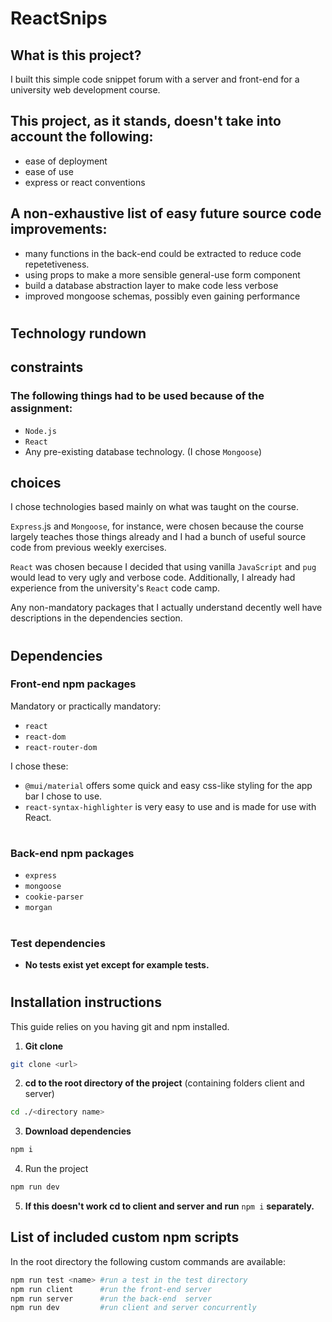 # ReactSnips


## **What is this project?**

I built this simple code snippet forum with a server and front-end for a university web development course.

## This project, as it stands, doesn't take into account the following:
* ease of deployment
* ease of use
* express or react conventions

## A non-exhaustive list of easy future source code improvements:
* many functions in the back-end could be extracted to reduce code repetetiveness.
* using props to make a more sensible general-use form component
* build a database abstraction layer to make code less verbose
* improved mongoose schemas, possibly even gaining performance

#
## **Technology rundown**
## constraints
### The following things had to be used because of the assignment:
* `Node.js`
* `React`
* Any pre-existing database technology. (I chose `Mongoose`)

## choices
I chose technologies based mainly on what was taught on the course.

`Express`.js and `Mongoose`, for instance, were chosen because the course largely teaches those things already and I had a bunch of useful source code from previous weekly exercises.

`React` was chosen because I decided that using vanilla `JavaScript` and `pug` would lead to very ugly and verbose code. Additionally, I already had experience from the university's `React` code camp.

Any non-mandatory packages that I actually understand decently well have descriptions in the dependencies section.

#
## **Dependencies**

### Front-end npm packages

Mandatory or practically mandatory:
* `react`
* `react-dom`
* `react-router-dom`

I chose these:
* `@mui/material` offers some quick and easy css-like styling for the app bar I chose to use.
* `react-syntax-highlighter` is very easy to use and is made for use with React.

#

### Back-end npm packages

* `express`
* `mongoose`
* `cookie-parser`
* `morgan`
#

### Test dependencies
* **No tests exist yet except for example tests.**

#
## **Installation instructions**

This guide relies on you having git and npm installed. 

1. **Git clone**
```bash
git clone <url>  
```

2.  **cd to the root directory of the project** (containing folders client and server)
```bash
cd ./<directory name>
```

3. **Download dependencies**
```Bash
npm i
```
4. Run the project
```Bash
npm run dev
```

5. **If this doesn't work cd to client and server and run** ```npm i``` **separately.**

## List of included custom npm scripts

In the root directory the following custom commands are available:

``` bash
npm run test <name> #run a test in the test directory
npm run client      #run the front-end server
npm run server      #run the back-end  server
npm run dev         #run client and server concurrently
```
